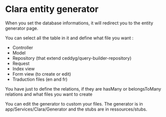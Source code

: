 Clara entity generator
===============

When you set the database informations, it will redirect you to the entity generator page.

You can select all the table in it and define what file you want :

- Controller
- Model
- Repository (that extend ceddyg/query-builder-repository)
- Request
- Index view
- Form view (to create or edit)
- Traduction files (en and fr)

You have just to define the relations, if they are hasMany or belongsToMany relations and what files you want to create

You can edit the generator to custom your files. The generator is in app/Services/Clara/Generator and the stubs are in ressources/stubs.
